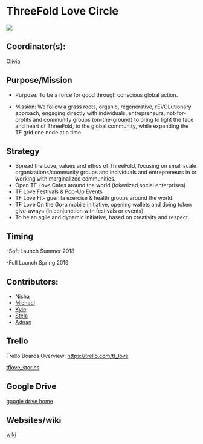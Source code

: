 
# ThreeFold Love Circle

![](https://images.unsplash.com/photo-1516646085441-e1719f13aa3e?ixlib=rb-0.3.5&ixid=eyJhcHBfaWQiOjEyMDd9&s=93341582c6b79df39b45b93000761ec4&auto=format&fit=crop&w=666&q=80)

## Coordinator(s): 

[Olivia](https://github.com/threefoldfoundation/info_foundation/blob/master/docs/contributors/Olivia_Jurado.md#olivia-jurado)

## Purpose/Mission

- Purpose:  To be a force for good through conscious global action. 

- Mission:  We follow a grass roots, organic, regenerative, rEVOLutionary approach, engaging directly with individuals, entrepreneurs, not-for-profits and community groups (on-the-ground) to bring to light the face and heart of ThreeFold, to the global community, while expanding the TF grid one node at a time.


## Strategy

- Spread the Love, values and ethos of ThreeFold, focusing on small scale organizations/community groups and individuals and entrepreneurs in or working with marginalized communities. 
- Open TF Love Cafes around the world (tokenized social enterprises)
- TF Love Festivals & Pop-Up Events
- TF Love Fit- guerilla exercise & health groups around the world.
- TF Love On the Go-a mobile initiative, opening wallets and doing token give-aways (in conjunction with festivals or events). 
- To be an agile and dynamic initiative, based on creativity and respect.

## Timing

-Soft Launch Summer 2018

-Full Launch Spring 2019

## Contributors: 

- [Nisha](https://github.com/threefoldfoundation/info_foundation/blob/master/docs/contributors/Nisha_Grimes.md#nisha-grimes)
- [Michael](https://github.com/threefoldfoundation/info_foundation/blob/master/docs/contributors/Michael_Gaffney.md#michael-gaffney)
- [Kyle](https://github.com/threefoldfoundation/info_foundation/blob/master/docs/contributors/Kyle_Weber.md#kyle-weber)
- [Stela](https://github.com/threefoldfoundation/info_foundation/blob/master/docs/contributors/Stela_Suils_Cuesta.md#stela-suils-cuesta)
- [Adnan](https://github.com/threefoldfoundation/info_foundation/blob/master/docs/contributors/Adnan_Fatayerji.md#adnan-fatayerji)


## Trello

Trello Boards Overview: https://trello.com/tf_love

[tflove_stories](https://trello.com/b/yEz1Eobm/tflovestories)


## Google Drive

[google drive home](https://drive.google.com/drive/u/4/folders/1be12Wk_T7FHlQV2mCBQBe9e0W8nE-j3Y)


## Websites/wiki

[wiki](https://github.com/threefoldfoundation/info_love)
